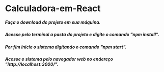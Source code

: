 # Calculadora-em-React
##### Faça o download do projeto em sua máquina.
##### Acesse pelo terminal a pasta do projeto e digite o comando "npm install".
##### Por fim inicie o sistema digitando o comando "npm start".
##### Acesse o sistema pelo navegador web no endereço "http://localhost:3000/".
